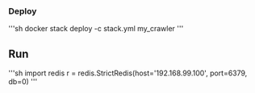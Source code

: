 
### Deploy

'''sh
    docker stack deploy -c stack.yml my_crawler
'''

## Run
'''sh
    import redis
    r = redis.StrictRedis(host='192.168.99.100', port=6379, db=0)
'''
